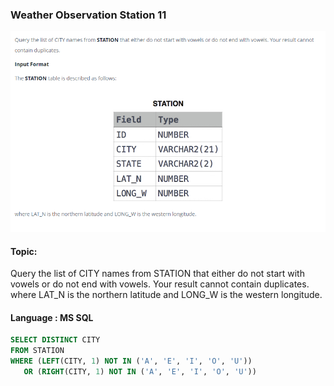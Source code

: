 ### Weather Observation Station 11

<img src="../PIc/16.png" alt="solution">


#### Topic:
Query the list of CITY names from STATION that either do not start with vowels or do not end with vowels. Your result cannot contain duplicates.
where LAT_N is the northern latitude and LONG_W is the western longitude.


#### Language : MS SQL
```sql
SELECT DISTINCT CITY
FROM STATION
WHERE (LEFT(CITY, 1) NOT IN ('A', 'E', 'I', 'O', 'U')) 
   OR (RIGHT(CITY, 1) NOT IN ('A', 'E', 'I', 'O', 'U'))
```
